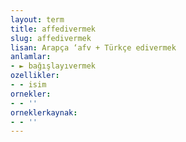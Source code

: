 ```yaml
---
layout: term
title: affedivermek
slug: affedivermek
lisan: Arapça ‘afv + Türkçe edivermek
anlamlar:
- ► bağışlayıvermek
ozellikler:
- - isim
ornekler:
- - ''
orneklerkaynak:
- - ''
---
```

